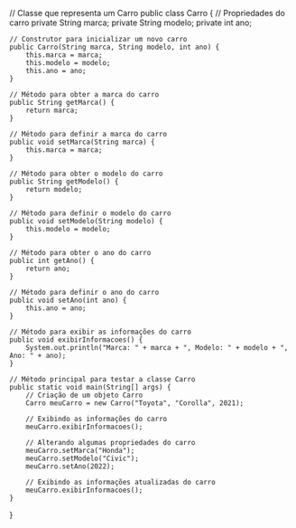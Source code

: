 // Classe que representa um Carro
public class Carro {
    // Propriedades do carro
    private String marca;
    private String modelo;
    private int ano;

    // Construtor para inicializar um novo carro
    public Carro(String marca, String modelo, int ano) {
        this.marca = marca;
        this.modelo = modelo;
        this.ano = ano;
    }

    // Método para obter a marca do carro
    public String getMarca() {
        return marca;
    }

    // Método para definir a marca do carro
    public void setMarca(String marca) {
        this.marca = marca;
    }

    // Método para obter o modelo do carro
    public String getModelo() {
        return modelo;
    }

    // Método para definir o modelo do carro
    public void setModelo(String modelo) {
        this.modelo = modelo;
    }

    // Método para obter o ano do carro
    public int getAno() {
        return ano;
    }

    // Método para definir o ano do carro
    public void setAno(int ano) {
        this.ano = ano;
    }

    // Método para exibir as informações do carro
    public void exibirInformacoes() {
        System.out.println("Marca: " + marca + ", Modelo: " + modelo + ", Ano: " + ano);
    }

    // Método principal para testar a classe Carro
    public static void main(String[] args) {
        // Criação de um objeto Carro
        Carro meuCarro = new Carro("Toyota", "Corolla", 2021);

        // Exibindo as informações do carro
        meuCarro.exibirInformacoes();

        // Alterando algumas propriedades do carro
        meuCarro.setMarca("Honda");
        meuCarro.setModelo("Civic");
        meuCarro.setAno(2022);

        // Exibindo as informações atualizadas do carro
        meuCarro.exibirInformacoes();
    }
}

